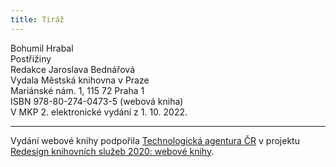 ```yaml
---
title: Tiráž
---
```


Bohumil Hrabal    
Postřižiny  
Redakce Jaroslava Bednářová  
Vydala Městská knihovna v Praze  
Mariánské nám. 1, 115 72 Praha 1  
ISBN 978-80-274-0473-5 (webová kniha)  
V MKP 2. elektronické vydání z 1. 10. 2022.

***

Vydání webové knihy podpořila [Technologická agentura ČR](https://www.tacr.cz/) v projektu [Redesign knihovních služeb 2020: webové knihy](https://starfos.tacr.cz/cs/project/TL04000391).